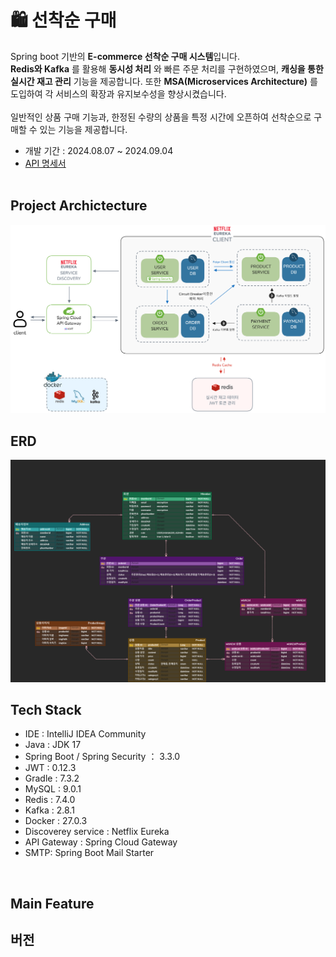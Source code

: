 # 🛍 선착순 구매
Spring boot 기반의 **E-commerce 선착순 구매 시스템**입니다.<br/>
**Redis와 Kafka** 를 활용해 **동시성 처리** 와 빠른 주문 처리를 구현하였으며, **캐싱을 통한 실시간 재고 관리** 기능을 제공합니다.
또한 **MSA(Microservices Architecture)** 를 도입하여 각 서비스의 확장과 유지보수성을 향상시켰습니다.<br/>
<br/>
일반적인 상품 구매 기능과, 한정된 수량의 상품을 특정 시간에 오픈하여 선착순으로 구매할 수 있는 기능을 제공합니다.
<br/>
- 개발 기간 : 2024.08.07 ~ 2024.09.04
- [API 명세서](https://documenter.getpostman.com/view/30578335/2sA3s3GqpS)
<br/><br/>

## Project Archictecture
<img src="./img/architecture.png">
<br/>

## ERD
<img src="./img/erd.png">
<br/>


## Tech Stack
- IDE : IntelliJ IDEA Community
- Java : JDK 17
- Spring Boot / Spring Security ： 3.3.0
- JWT : 0.12.3
- Gradle : 7.3.2
- MySQL :  9.0.1
- Redis : 7.4.0
- Kafka : 2.8.1
- Docker : 27.0.3
- Discoverey service : Netflix Eureka
- API Gateway : Spring Cloud Gateway
- SMTP: Spring Boot Mail Starter
<br/>


## Main Feature

## 버전

